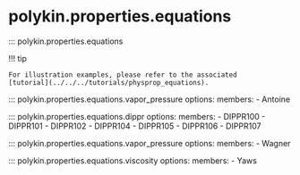 # polykin.properties.equations

::: polykin.properties.equations

!!! tip

    For illustration examples, please refer to the associated
    [tutorial](../../../tutorials/physprop_equations).

::: polykin.properties.equations.vapor_pressure
    options:
        members:
            - Antoine

::: polykin.properties.equations.dippr
    options:
        members:
            - DIPPR100
            - DIPPR101
            - DIPPR102
            - DIPPR104
            - DIPPR105
            - DIPPR106
            - DIPPR107

::: polykin.properties.equations.vapor_pressure
    options:
        members:
            - Wagner

::: polykin.properties.equations.viscosity
    options:
        members:
            - Yaws

